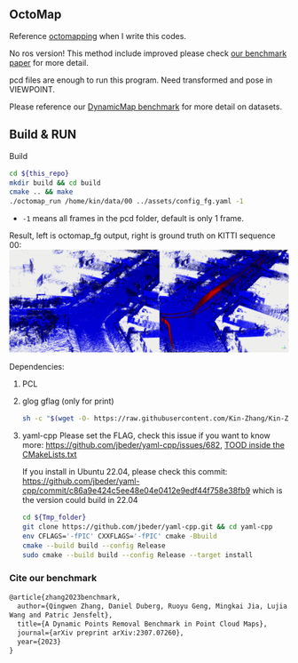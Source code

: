 OctoMap
---

Reference [octomapping](https://github.com/OctoMap/octomap_mapping) when I write this codes.

No ros version! This method include improved please check [our benchmark paper](https://arxiv.org/abs/2307.07260) for more detail.

pcd files are enough to run this program. Need transformed and pose in VIEWPOINT. 

Please reference our [DynamicMap benchmark](https://github.com/KTH-RPL/DynamicMap_Benchmark) for more detail on datasets.

## Build & RUN

Build
```bash
cd ${this_repo}
mkdir build && cd build
cmake .. && make
./octomap_run /home/kin/data/00 ../assets/config_fg.yaml -1
```
- `-1` means all frames in the pcd folder, default is only 1 frame.

Result, left is octomap_fg output, right is ground truth on KITTI sequence 00:
![](assets/imgs/demo.png)

Dependencies:
1. PCL

2. glog gflag (only for print)
   
    ```bash
    sh -c "$(wget -O- https://raw.githubusercontent.com/Kin-Zhang/Kin-Zhang/main/Dockerfiles/latest_glog_gflag.sh)"
    ```

3. yaml-cpp
    Please set the FLAG, check this issue if you want to know more: https://github.com/jbeder/yaml-cpp/issues/682, [TOOD inside the CMakeLists.txt](https://github.com/jbeder/yaml-cpp/issues/566)

    If you install in Ubuntu 22.04, please check this commit: https://github.com/jbeder/yaml-cpp/commit/c86a9e424c5ee48e04e0412e9edf44f758e38fb9 which is the version could build in 22.04

    ```sh
    cd ${Tmp_folder}
    git clone https://github.com/jbeder/yaml-cpp.git && cd yaml-cpp
    env CFLAGS='-fPIC' CXXFLAGS='-fPIC' cmake -Bbuild
    cmake --build build --config Release
    sudo cmake --build build --config Release --target install
    ```
    
### Cite our benchmark
```
@article{zhang2023benchmark,
  author={Qingwen Zhang, Daniel Duberg, Ruoyu Geng, Mingkai Jia, Lujia Wang and Patric Jensfelt},
  title={A Dynamic Points Removal Benchmark in Point Cloud Maps},
  journal={arXiv preprint arXiv:2307.07260},
  year={2023}
}
```